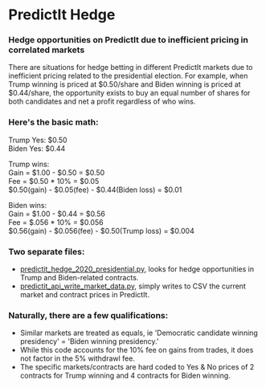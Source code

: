 # PredictIt Hedge
### Hedge opportunities on PredictIt due to inefficient pricing in correlated markets

There are situations for hedge betting in different PredictIt markets due to inefficient pricing related to the presidential election.
For example, when Trump winning is priced at $0.50/share and Biden winning is priced at $0.44/share, the opportunity exists to buy an equal number of shares for both candidates and net a profit regardless of who wins.

### Here's the basic math:  
Trump Yes: $0.50  
Biden Yes: $0.44  

Trump wins:  
Gain = $1.00 - $0.50 = $0.50  
Fee = $0.50 * 10% = $0.05  
$0.50(gain) - $0.05(fee) - $0.44(Biden loss) = $0.01  

Biden wins:  
Gain = $1.00 - $0.44 = $0.56  
Fee = $.056 * 10% = $0.056  
$0.56(gain) - $0.056(fee) - $0.50(Trump loss) = $0.004  

### Two separate files:
* [predictit_hedge_2020_presidential.py](https://github.com/mauricebransfield/predictit_hedge/blob/master/predictit_hedge_2020_presidential.py), looks for hedge opportunities in Trump and Biden-related contracts.
* [predictit_api_write_market_data.py](https://github.com/mauricebransfield/predictit_hedge/blob/master/predictit_api_write_market_data.py), simply writes to CSV the current market and contract prices in PredictIt.

### Naturally, there are a few qualifications:
* Similar markets are treated as equals, ie 'Democratic candidate winning presidency' = 'Biden winning presidency.'
* While this code accounts for the 10% fee on gains from trades, it does not factor in the 5% withdrawl fee.
* The specific markets/contracts are hard coded to Yes & No prices of 2 contracts for Trump winning and 4 contracts for Biden winning.
